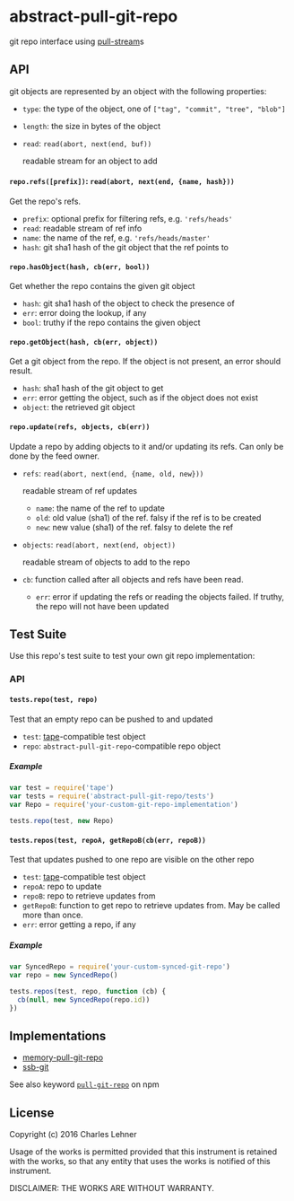 # abstract-pull-git-repo

git repo interface using [pull-stream][]s

[pull-stream]: https://github.com/dominictarr/pull-stream/
[memory-pull-git-repo]: https://github.com/clehner/memory-pull-git-repo
[ssb-git]: https://github.com/clehner/ssb-git
[tape]: https://github.com/substack/tape
[keyword]: https://www.npmjs.com/browse/keyword/pull-git-repo

## API

git objects are represented by an object with the following properties:

- `type`: the type of the object, one of `["tag", "commit", "tree", "blob"]`
- `length`: the size in bytes of the object
- `read`: `read(abort, next(end, buf))`

  readable stream for an object to add

#### `repo.refs([prefix])`: `read(abort, next(end, {name, hash}))`

Get the repo's refs.

- `prefix`: optional prefix for filtering refs, e.g. `'refs/heads'`
- `read`: readable stream of ref info
- `name`: the name of the ref, e.g. `'refs/heads/master'`
- `hash`: git sha1 hash of the git object that the ref points to

#### `repo.hasObject(hash, cb(err, bool))`

Get whether the repo contains the given git object

- `hash`: git sha1 hash of the object to check the presence of
- `err`: error doing the lookup, if any
- `bool`: truthy if the repo contains the given object

#### `repo.getObject(hash, cb(err, object))`

Get a git object from the repo. If the object is not present, an error should
result.

- `hash`: sha1 hash of the git object to get
- `err`: error getting the object, such as if the object does not exist
- `object`: the retrieved git object

#### `repo.update(refs, objects, cb(err))`

Update a repo by adding objects to it and/or updating its refs. Can only be
done by the feed owner.

- `refs`: `read(abort, next(end, {name, old, new}))`

  readable stream of ref updates

  - `name`: the name of the ref to update
  - `old`: old value (sha1) of the ref. falsy if the ref is to be created
  - `new`: new value (sha1) of the ref. falsy to delete the ref

- `objects`: `read(abort, next(end, object))`

  readable stream of objects to add to the repo

- `cb`: function called after all objects and refs have been read.

  - `err`: error if updating the refs or reading the objects failed.
    If truthy, the repo will not have been updated

## Test Suite

Use this repo's test suite to test your own git repo implementation:

### API

#### `tests.repo(test, repo)`

Test that an empty repo can be pushed to and updated

- `test`: [tape][]-compatible test object
- `repo`: `abstract-pull-git-repo`-compatible repo object

##### Example

```js
var test = require('tape')
var tests = require('abstract-pull-git-repo/tests')
var Repo = require('your-custom-git-repo-implementation')

tests.repo(test, new Repo)
```

#### `tests.repos(test, repoA, getRepoB(cb(err, repoB))`

Test that updates pushed to one repo are visible on the other repo

- `test`: [tape][]-compatible test object
- `repoA`: repo to update
- `repoB`: repo to retrieve updates from
- `getRepoB`: function to get repo to retrieve updates from. May be called more
    than once.
- `err`: error getting a repo, if any

##### Example

```js
var SyncedRepo = require('your-custom-synced-git-repo')
var repo = new SyncedRepo()

tests.repos(test, repo, function (cb) {
  cb(null, new SyncedRepo(repo.id))
})
```

## Implementations

- [memory-pull-git-repo][]
- [ssb-git][]

See also keyword [`pull-git-repo`][keyword] on npm

## License

Copyright (c) 2016 Charles Lehner

Usage of the works is permitted provided that this instrument is
retained with the works, so that any entity that uses the works is
notified of this instrument.

DISCLAIMER: THE WORKS ARE WITHOUT WARRANTY.
